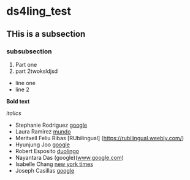 # ds4ling_test

## THis is a subsection

### subsubsection

1. Part one
2. part 2twoksldjsd

- line one
- line 2

**Bold text**

*italics*
- Stephanie Rodriguez [google](www.google.com)
- Laura Ramirez [mundo](www.elmundo.es)
- Meritxell Feliu Ribas [RUbilingual] (https://rubilingual.weebly.com/)
- Hyunjung Joo [google](www.google.com)
- Robert Esposito [duolingo](duolingo.com)
- Nayantara Das (google)(www.google.com)
- Isabelle Chang [new york times](https://www.nytimes.com/)
- Joseph Casillas [google](www.google.com)
